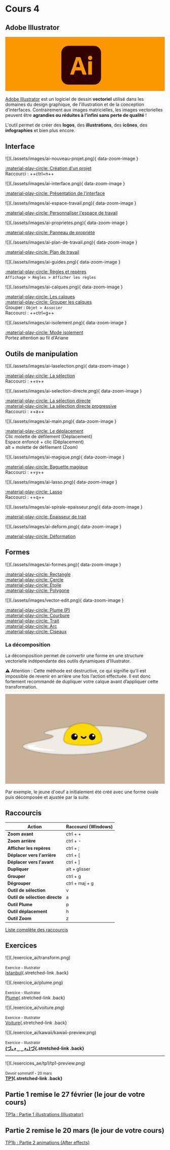 # Cours 4

## Adobe Illustrator

![](./assets/images/illustrator_banner.png)

[Adobe Illustrator](https://www.adobe.com/ca_fr/products/illustrator.html) est un logiciel de dessin **vectoriel** utilisé dans les domaines du design graphique, de l’illustration et de la conception d’interfaces. Contrairement aux images matricielles, les images vectorielles peuvent être **agrandies ou réduites à l’infini sans perte de qualité** !

L'outil permet de créer des **logos**, des **illustrations**, des **icônes**, des **infographies** et bien plus encore.

## Interface

<div class="grid grid-1-2" markdown>
  ![](./assets/images/ai-nouveau-projet.png){ data-zoom-image }

  [:material-play-circle: Création d'un projet](https://cmontmorency365.sharepoint.com/:v:/s/TIM-582214-Animation2d77/ES5ddJzsh91LrbRnu6N642EBaWL34-pCoxRj9pk49v7VGg?e=kCswfy)
  <br>Raccourci : ++ctrl+n++
</div>

<div class="grid grid-1-2" markdown>
  ![](./assets/images/ai-interface.png){ data-zoom-image }

  [:material-play-circle: Présentation de l'interface](https://cmontmorency365.sharepoint.com/:v:/s/TIM-582214-Animation2d77/EcWxaKyOey9FiYqmafpdPz8B9hVhRJb88p_nxjLAEDctPA?e=FyjWXf)
</div>

<div class="grid grid-1-2" markdown>
  ![](./assets/images/ai-espace-travail.png){ data-zoom-image }

  [:material-play-circle: Personnaliser l'espace de travail](https://cmontmorency365.sharepoint.com/:v:/s/TIM-582214-Animation2d77/EU9vhuwP9-FChhvKBO4eAkYBkOffUVN3oSVgvquohjvP-Q?e=pbtden)
</div>

<div class="grid grid-1-2" markdown>
  ![](./assets/images/ai-proprietes.png){ data-zoom-image }

  [:material-play-circle: Panneau de propriété](https://cmontmorency365.sharepoint.com/:v:/s/TIM-582214-Animation2d77/EW_j7oaAnARLhmrcNtRhtg8BdoRPKLmP0eUcaETmwtS-2w?e=NjbWbt)
</div>

<div class="grid grid-1-2" markdown>
  ![](./assets/images/ai-plan-de-travail.png){ data-zoom-image }

  [:material-play-circle: Plan de travail](https://cmontmorency365.sharepoint.com/:v:/s/TIM-582214-Animation2d77/ETw2wfv38RlKsRFtHQip1aEB9x3zN4ainpbDqGPK9q-ImQ?e=ta4Dgu)
</div>

<div class="grid grid-1-2" markdown>
  ![](./assets/images/ai-guides.png){ data-zoom-image }

  [:material-play-circle: Règles et repères](https://cmontmorency365.sharepoint.com/:v:/s/TIM-582214-Animation2d77/EVWn5aelFqpOv_9d1i0JF78BymFyM5Ss_7aDn8zNncEsLA?e=RKKLMO)
  <br>`Affichage > Règles > Afficher les règles`
</div>

<div class="grid grid-1-2" markdown>
  ![](./assets/images/ai-calques.png){ data-zoom-image }

  [:material-play-circle: Les calques](https://cmontmorency365.sharepoint.com/:v:/s/TIM-582214-Animation2d77/EXbsq2fkhm9Ls9JeLlNmDhoBkZR8xBtMFOQl2qPzn7TNkQ?e=WF6FvR)<br>
  [:material-play-circle: Grouper les calques](https://cmontmorency365.sharepoint.com/:v:/s/TIM-582214-Animation2d77/ERskOIzx8thBu_Z6Tom8z9EBd4UsYweOJA5eEjBLhsZ-8g?e=qdnQ6D)
  <br>Grouper : `Objet > Associer`
  <br>Raccourci : ++ctrl+g++
</div>

<div class="grid grid-1-2" markdown>
  ![](./assets/images/ai-isolement.png){ data-zoom-image }

  [:material-play-circle: Mode isolement](https://cmontmorency365.sharepoint.com/:v:/s/TIM-582214-Animation2d77/EVevKy3jqq5KjV1rBFfBoGkBrFqKDurwihI2ObQDx-kIxw?e=6fCpJ5)
  <br>Portez attention au fil d'Ariane
</div>

## Outils de manipulation

<div class="grid grid-1-2" markdown>
  ![](./assets/images/ai-laselection.png){ data-zoom-image }

  [:material-play-circle: La sélection](https://cmontmorency365.sharepoint.com/:v:/s/TIM-582214-Animation2d77/EaM75QxzM9pBg9iYuG01uo8BGFVDSQtsSrFA6fXz2j2Jsw?e=xVHOsn)
  <br>Raccourci : ++v++
</div>

<div class="grid grid-1-2" markdown>
  ![](./assets/images/ai-selection-directe.png){ data-zoom-image }

  [:material-play-circle: La sélection directe](https://cmontmorency365.sharepoint.com/:v:/s/TIM-582214-Animation2d77/EQbG5xgPIDlFh8gKp_bCcVcBDbhXN4hySTLMdBt-QKJP4g?e=iSHEmI)<br>
  [:material-play-circle: La sélection directe progressive](https://cmontmorency365.sharepoint.com/:v:/s/TIM-582214-Animation2d77/ESVH-vYG0LhOvJF1E-1TfNEBBnzLVTHqTm8ULnFC1B_X3w?e=Myy2SJ)
  <br>Raccourci : ++a++
</div> 

<div class="grid grid-1-2" markdown>
  ![](./assets/images/ai-main.png){ data-zoom-image }

  [:material-play-circle: Le déplacement](https://cmontmorency365.sharepoint.com/:v:/s/TIM-582214-Animation2d77/EdzZLfIhGG9GmDUD2nGWcgMBHbPFCwI8MMfUV5dnha9fEA?e=HNhpXb)
  <br>Clic molette de défilement (Déplacement)
  <br>Espace enfoncé + clic (Déplacement)
  <br>alt + molette de défilement (Zoom)
</div>

<div class="grid grid-1-2" markdown>
  ![](./assets/images/ai-magique.png){ data-zoom-image }

  [:material-play-circle: Baguette magique](https://cmontmorency365.sharepoint.com/:v:/s/TIM-582214-Animation2d77/EaDI5ZSDJzhEnBU3VXJ1zt8B47tGZ8ZoJeTMfisebov2BQ?e=328kHA)
  <br>Raccourci : ++y++
</div>

<div class="grid grid-1-2" markdown>
  ![](./assets/images/ai-lasso.png){ data-zoom-image }

  [:material-play-circle: Lasso](https://cmontmorency365.sharepoint.com/:v:/s/TIM-582214-Animation2d77/EeMB16q9Y2ZFiWqmSSqHNegBE6-OskRpaw1nPyw1g-vFtw?e=lTym2X)
  <br>Raccourci : ++q++
</div>

<div class="grid grid-1-2" markdown>
  ![](./assets/images/ai-spirale-epaisseur.png){ data-zoom-image }

  [:material-play-circle: Épaisseur de trait](https://cmontmorency365.sharepoint.com/:v:/s/TIM-582214-Animation2d77/EXSERtnu2vROpH40Q_RYJawBqrU7VpFVz6UKNfY2cHf-jg?e=btRNie)
</div>

<div class="grid grid-1-2" markdown>
  ![](./assets/images/ai-deform.png){ data-zoom-image }

  [:material-play-circle: Déformation](https://cmontmorency365.sharepoint.com/:v:/s/TIM-582214-Animation2d77/EZmlrOHAd7FBtB25jLFiV_0BmUID-i4BWHGGLEprKZshfA?e=pRgl4O)
</div>

<!-- [:material-play-circle: Importation d'images](https://cmontmorency365.sharepoint.com/:v:/s/TIM-582214-Animation2d77/EadRHPzIucxFlI28D5gO0RgBIs3IZJ5KfBvqZThd9ODvNQ?e=8N6CPd) -->
    
## Formes

<div class="grid grid-1-2" markdown>
  ![](./assets/images/ai-formes.png){ data-zoom-image }

  [:material-play-circle: Rectangle](https://cmontmorency365.sharepoint.com/:v:/s/TIM-582214-Animation2d77/EQxYAeW4G51FsiXGcDGOIP8B93DnMnndzRLxt_a8R8zBRA?e=h0kTU7)<br>
  [:material-play-circle: Cercle](https://cmontmorency365.sharepoint.com/:v:/s/TIM-582214-Animation2d77/EQxYAeW4G51FsiXGcDGOIP8B93DnMnndzRLxt_a8R8zBRA?e=h0kTU7)<br>
  [:material-play-circle: Étoile](https://cmontmorency365.sharepoint.com/:v:/s/TIM-582214-Animation2d77/EZX2hwnkga5Gs40mBRIsmoQBsl7C88Qf5870TUvM2Gjyeg?e=MF0Bze)<br>
  [:material-play-circle: Polygone](https://cmontmorency365.sharepoint.com/:v:/s/TIM-582214-Animation2d77/ERjFIyvRbdxIqUXUJpZVPcUBtV3y_unzAOcQfgW_wkPMuA?e=aTTyb3)<br>
</div>

<div class="grid grid-1-2" markdown>
  ![](./assets/images/vector-edit.png){ data-zoom-image }

  [:material-play-circle: Plume (P)](https://cmontmorency365.sharepoint.com/:f:/s/TIM-582214-Animation2d77/Eq8ZhUw3cV1IqNyni40oEZgBdq_dNHTLU51tnAMLyqFmAw?e=lwBTZr)<br>
  [:material-play-circle: Courbure](https://cmontmorency365.sharepoint.com/:v:/s/TIM-582214-Animation2d77/EdEBCUstOuBDm53ceqGbNVsBIwBWuH7GxkZr7qhPyYix9w?e=Wdug0F)<br>
  [:material-play-circle: Trait](https://cmontmorency365.sharepoint.com/:v:/s/TIM-582214-Animation2d77/EXEsMNgXyytBmvfM-W-rAU0BlKyCj0UZ6NrlleE5KkscPA?e=J5oJJS)<br>
  [:material-play-circle: Arc](https://cmontmorency365.sharepoint.com/:v:/s/TIM-582214-Animation2d77/EfarjMb3n4lAmQ9Txg6PEzIBBe1vFkONITW7pvHF-ozADg?e=nDRVjK)<br>
  [:material-play-circle: Ciseaux](https://cmontmorency365.sharepoint.com/:v:/s/TIM-582214-Animation2d77/EbCiUHz89vNHlZJ-rFlhNgwBJBLCcG1O-b1DYVpIU9SLoQ?e=ZVYIng)
</div>

### La décomposition

La décomposition permet de convertir une forme en une structure vectorielle indépendante des outils dynamiques d’Illustrator.

⚠️ Attention : Cette méthode est destructive, ce qui signifie qu’il est impossible de revenir en arrière une fois l’action effectuée. Il est donc fortement recommandé de dupliquer votre calque avant d’appliquer cette transformation.

![](./assets/images/egg.png)

Par exemple, le jeune d'oeuf a initialement été créé avec une forme ovale puis décomposée et ajustée par la suite.

## Raccourcis

| Action                        | Raccourci (Windows) |
|-------------------------------|---------------------|
| **Zoom avant**                | ctrl + +            |
| **Zoom arrière**              | ctrl + -            |
| **Afficher les repères**      | ctrl + ;            |
| **Déplacer vers l'arrière**   | ctrl + [            |
| **Déplacer vers l'avant**     | ctrl + ]            |
| **Dupliquer**                 | alt + glisser       |
| **Grouper**                   | ctrl + g            |
| **Dégrouper**                 | ctrl + maj + g      |
| **Outil de sélection**        | v                   |
| **Outil de sélection directe**| a                   |
| **Outil Plume**               | p                   |
| **Outil déplacement**         | h                   |
| **Outil Zoom**                | z                   |

[Liste complète des raccourcis](https://helpx.adobe.com/ca_fr/illustrator/using/default-keyboard-shortcuts.html)

<!-- 
[:material-play-circle: Spirale](https://cmontmorency365.sharepoint.com/:v:/s/TIM-582214-Animation2d77/Edkspx-v4p1PmUDZyI3cL1gBR6oyBkE1JzqiYCe5DbCy1w?e=lascoq)

[:material-play-circle: Grille](https://cmontmorency365.sharepoint.com/:v:/s/TIM-582214-Animation2d77/EZxC7yf3LLJOoTvcyrN8-goBY7ikG1LdrwOMO_LEQFI55Q?e=3gB2at)

[:material-play-circle: Sauvegarde](https://cmontmorency365.sharepoint.com/:v:/s/TIM-582214-Animation2d77/Ebuc6WA8nGRMsnv43au4gMoBDTC54PbZ3yWDyaoZYMl4Rw?e=M3af7U)
-->

## Exercices

<!-- 

[Création d'un nouveau document](./exercice_ai/00_nouveau_doc.md){ .md-button }  
[Maison](./exercice_ai/04_maison.md){.back} 
[Formes simples](./exercice_ai/04_formes_simples.md){.back}<br>    
[Vagues](./exercice_ai/01_vagues.md){.back}<br>

<div class="grid grid-1-2" markdown>
  ![](./exercice_ai/envrac.webp)

  <small>Exercices en vrac - Illustrator</small><br>
  [Largeur](./exercice_ai/02_largeur.md){.back}<br>
  [Déformation](./exercice_ai/02_deformation.md){.back}<br>
  [Formes](./exercice_ai/03_formes.md){.back} <br>
</div>

  -->

<div class="grid grid-1-2" markdown>
  ![](./exercice_ai/transform.png)

  <small>Exercice - Illustrator</small><br>
  [Istanbul](./exercice_ai/00_transformations.md){.stretched-link .back}
</div>

<div class="grid grid-1-2" markdown>
  ![](./exercice_ai/plume.png)

  <small>Exercice - Illustrator</small><br>
  [Plume](./exercice_ai/01_plume.md){.stretched-link .back}
</div>

<div class="grid grid-1-2" markdown>
  ![](./exercice_ai/voiture.png)

  <small>Exercice - Illustrator</small><br>
  [Voiture](./exercice_ai/01_voiture.md){.stretched-link .back}
</div>

<div class="grid grid-1-2" markdown>
  ![](./exercice_ai/kawaii/kawaii-preview.png)

  <small>Exercice - Illustrator</small><br>
  **[(づ｡◕‿‿◕｡)づ](./exercice_ai/kawaii/kawaii.md){.stretched-link .back}**
</div>

<!-- [🛠️ Devoir 1](./exercice_ai/04_devoir_1.md){ .md-button }    -->


<hr> 
<div class="grid grid-1-2" markdown>
  ![](./exercices_ae/tp1/tp1-preview.png)

  <small>Devoir sommatif - 20 mars</small><br>
  **[TP1](./exercices_ae/tp1/tp1.md){.stretched-link .back}**
</div>

## Partie 1 remise le 27 février (le jour de votre cours)
[TP1a : Partie 1 illustrations (Illustrator)](https://tim-montmorency.com/compendium/582-214-animation2d-jf-mm/exercice_ai/travail1.html)

## Partie 2 remise le 20 mars (le jour de votre cours)
[TP1b : Partie 2 animations (After effects)](https://tim-montmorency.com/compendium/582-214-animation2d-jf-mm/exercices_ae/travail1.html) 
